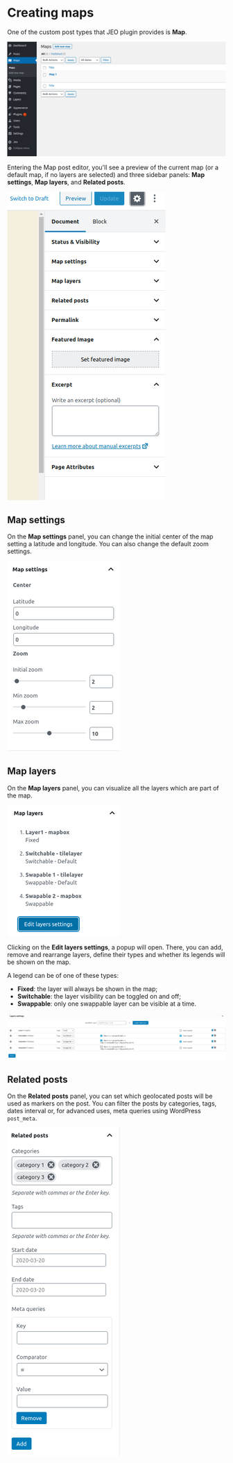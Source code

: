 # Creating maps

One of the custom post types that JEO plugin provides is **Map**.

![Post Type Maps](img/post-type-maps.png)

Entering the Map post editor, you'll see a preview of the current map (or a default map, if no layers are selected) and three sidebar panels: **Map settings**, **Map layers**, and **Related posts**.

![Map Sidebar](img/map-sidebar.png)

## Map settings

On the **Map settings** panel, you can change the initial center of the map setting a latitude and longitude. You can also change the default zoom settings.

![Map settings](img/map-settings.png)

## Map layers

On the **Map layers** panel, you can visualize all the layers which are part of the map.

![Map Layers](img/map-layers.png)

Clicking on the **Edit layers settings**, a popup will open. There, you can add, remove and rearrange layers, define their types and whether its legends will be shown on the map.

A legend can be of one of these types:

- **Fixed**: the layer will always be shown in the map;
- **Switchable**: the layer visibility can be toggled on and off;
- **Swappable**: only one swappable layer can be visible at a time.

![Layers settings](img/layers-settings.png)

## Related posts

On the **Related posts** panel, you can set which geolocated posts will be used as markers on the post. You can filter the posts by categories, tags, dates interval or, for advanced uses, meta queries using WordPress `post_meta`.

![Related posts](img/related-posts.png)
